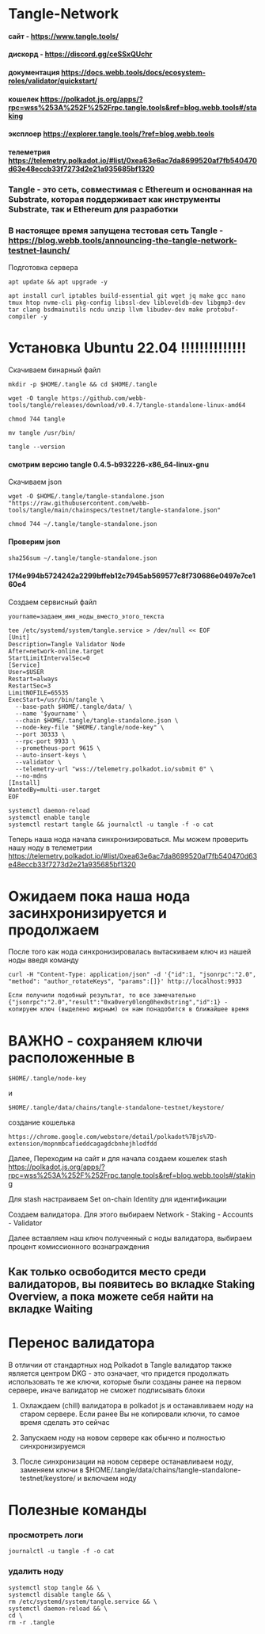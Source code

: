 # Tangle-Network

#### сайт - https://www.tangle.tools/
#### дискорд - https://discord.gg/ceSSxQUchr
#### документация https://docs.webb.tools/docs/ecosystem-roles/validator/quickstart/
#### кошелек https://polkadot.js.org/apps/?rpc=wss%253A%252F%252Frpc.tangle.tools&ref=blog.webb.tools#/staking
#### эксплоер https://explorer.tangle.tools/?ref=blog.webb.tools
#### телеметрия https://telemetry.polkadot.io/#list/0xea63e6ac7da8699520af7fb540470d63e48eccb33f7273d2e21a935685bf1320

### Tangle - это сеть, совместимая с Ethereum и основанная на Substrate, которая поддерживает как инструменты Substrate, так и Ethereum для разработки


### В настоящее время запущена тестовая сеть Tangle - https://blog.webb.tools/announcing-the-tangle-network-testnet-launch/

Подготовка сервера

```
apt update && apt upgrade -y
```
```
apt install curl iptables build-essential git wget jq make gcc nano tmux htop nvme-cli pkg-config libssl-dev libleveldb-dev libgmp3-dev tar clang bsdmainutils ncdu unzip llvm libudev-dev make protobuf-compiler -y
```

# Установка Ubuntu 22.04 !!!!!!!!!!!!!!

Скачиваем бинарный файл

```
mkdir -p $HOME/.tangle && cd $HOME/.tangle
```

```
wget -O tangle https://github.com/webb-tools/tangle/releases/download/v0.4.7/tangle-standalone-linux-amd64
```
```
chmod 744 tangle
```
```
mv tangle /usr/bin/
```
```
tangle --version
```
#### смотрим версию  tangle 0.4.5-b932226-x86_64-linux-gnu

Скачиваем json

```
wget -O $HOME/.tangle/tangle-standalone.json "https://raw.githubusercontent.com/webb-tools/tangle/main/chainspecs/testnet/tangle-standalone.json"
```
```
chmod 744 ~/.tangle/tangle-standalone.json
```
#### Проверим json
```
sha256sum ~/.tangle/tangle-standalone.json
```
#### 17f4e994b5724242a2299bffeb12c7945ab569577c8f730686e0497e7ce160e4

Создаем сервисный файл

```
yourname=задаем_имя_ноды_вместо_этого_текста
```
```
tee /etc/systemd/system/tangle.service > /dev/null << EOF
[Unit]
Description=Tangle Validator Node
After=network-online.target
StartLimitIntervalSec=0
[Service]
User=$USER
Restart=always
RestartSec=3
LimitNOFILE=65535
ExecStart=/usr/bin/tangle \
  --base-path $HOME/.tangle/data/ \
  --name '$yourname' \
  --chain $HOME/.tangle/tangle-standalone.json \
  --node-key-file "$HOME/.tangle/node-key" \
  --port 30333 \
  --rpc-port 9933 \
  --prometheus-port 9615 \
  --auto-insert-keys \
  --validator \
  --telemetry-url "wss://telemetry.polkadot.io/submit 0" \
  --no-mdns
[Install]
WantedBy=multi-user.target
EOF
```

```
systemctl daemon-reload
systemctl enable tangle
systemctl restart tangle && journalctl -u tangle -f -o cat
```

Теперь наша нода начала синхронизироваться. Мы можем проверить нашу ноду в телеметрии
https://telemetry.polkadot.io/#list/0xea63e6ac7da8699520af7fb540470d63e48eccb33f7273d2e21a935685bf1320


# Ожидаем пока наша нода засинхронизируется и продолжаем

После того как нода синхронизировалась вытаскиваем ключ из нашей ноды введя команду

```
curl -H "Content-Type: application/json" -d '{"id":1, "jsonrpc":"2.0", "method": "author_rotateKeys", "params":[]}' http://localhost:9933
```


``
Если получили подобный результат, то все замечательно {"jsonrpc":"2.0","result":"0xa0very0long0hex0string","id":1} - копируем ключ (выделено жирным) он нам понадобится в ближайшее время
``

# ВАЖНО - сохраняем ключи расположенные в 

``
$HOME/.tangle/node-key 
``

и

``
 $HOME/.tangle/data/chains/tangle-standalone-testnet/keystore/
``

создание кошелька
```
https://chrome.google.com/webstore/detail/polkadot%7Bjs%7D-extension/mopnmbcafieddcagagdcbnhejhlodfdd
```

Далее, Переходим на сайт и для начала создаем кошелек stash https://polkadot.js.org/apps/?rpc=wss%253A%252F%252Frpc.tangle.tools&ref=blog.webb.tools#/staking

Для stash настраиваем Set on-chain Identity для идентификации 

Создаем валидатора. Для этого выбираем Network - Staking - Accounts - Validator

Далее вставляем наш ключ полученный с ноды валидатора, выбираем процент комиссионного вознаграждения

 ## Как только освободится место среди валидаторов, вы появитесь во вкладке Staking Overview, а пока можете себя найти на вкладке Waiting

# Перенос валидатора

В отличии от стандартных нод Polkadot в Tangle валидатор также является центром DKG - это означает, что придется продолжать использовать те же ключи,  которые были созданы ранее на первом сервере, иначе валидатор не сможет подписывать блоки

1. Охлаждаем (chill) валидатора в polkadot js и останавливаем ноду на старом сервере. Если ранее Вы не копировали ключи, то самое время сделать это сейчас

2. Запускаем ноду на новом сервере как обычно и полностью синхронизируемся

3. После синхронизации на новом сервере останавливаем ноду, заменяем ключи в $HOME/.tangle/data/chains/tangle-standalone-testnet/keystore/ и включаем ноду


# Полезные команды

### просмотреть логи
```
journalctl -u tangle -f -o cat
```

### удалить ноду

```
systemctl stop tangle && \
systemctl disable tangle && \
rm /etc/systemd/system/tangle.service && \
systemctl daemon-reload && \
cd \
rm -r .tangle
```
